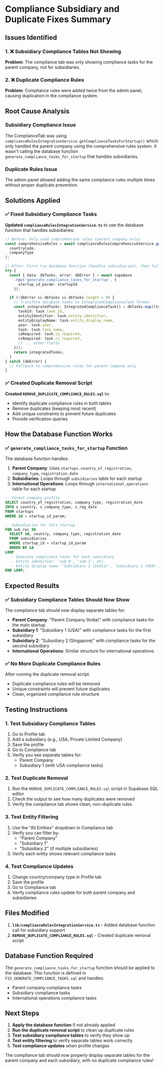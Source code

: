 # Compliance Subsidiary and Duplicate Fixes Summary

## Issues Identified

### 1. ❌ Subsidiary Compliance Tables Not Showing
**Problem**: The compliance tab was only showing compliance tasks for the parent company, not for subsidiaries.

### 2. ❌ Duplicate Compliance Rules
**Problem**: Compliance rules were added twice from the admin panel, causing duplication in the compliance system.

## Root Cause Analysis

### Subsidiary Compliance Issue
The ComplianceTab was using `complianceRulesIntegrationService.getComplianceTasksForStartup()` which only handled the parent company using the comprehensive rules system. It wasn't calling the database function `generate_compliance_tasks_for_startup` that handles subsidiaries.

### Duplicate Rules Issue
The admin panel allowed adding the same compliance rules multiple times without proper duplicate prevention.

## Solutions Applied

### ✅ Fixed Subsidiary Compliance Tasks

**Updated `complianceRulesIntegrationService.ts`** to use the database function that handles subsidiaries:

```typescript
// Before: Only used comprehensive rules (parent company only)
const comprehensiveRules = await complianceRulesComprehensiveService.getRulesByCountryAndCompanyType(
  countryCode, 
  companyType
);

// After: First try database function (handles subsidiaries), then fallback to comprehensive rules
try {
  const { data: dbTasks, error: dbError } = await supabase
    .rpc('generate_compliance_tasks_for_startup', {
      startup_id_param: startupId
    });

  if (!dbError && dbTasks && dbTasks.length > 0) {
    // Transform database tasks to IntegratedComplianceTask format
    const integratedTasks: IntegratedComplianceTask[] = dbTasks.map((task: any) => ({
      taskId: task.task_id,
      entityIdentifier: task.entity_identifier,
      entityDisplayName: task.entity_display_name,
      year: task.year,
      task: task.task_name,
      caRequired: task.ca_required,
      csRequired: task.cs_required,
      // ... other fields
    }));
    return integratedTasks;
  }
} catch (dbError) {
  // Fallback to comprehensive rules for parent company only
}
```

### ✅ Created Duplicate Removal Script

**Created `REMOVE_DUPLICATE_COMPLIANCE_RULES.sql`** to:
- Identify duplicate compliance rules in both tables
- Remove duplicates (keeping most recent)
- Add unique constraints to prevent future duplicates
- Provide verification queries

## How the Database Function Works

### ✅ `generate_compliance_tasks_for_startup` Function

The database function handles:
1. **Parent Company**: Uses `startups.country_of_registration`, `company_type`, `registration_date`
2. **Subsidiaries**: Loops through `subsidiaries` table for each startup
3. **International Operations**: Loops through `international_operations` table for each startup

```sql
-- Parent company profile
SELECT country_of_registration, company_type, registration_date
INTO s_country, s_company_type, s_reg_date
FROM startups
WHERE id = startup_id_param;

-- Subsidiaries for this startup
FOR sub_rec IN
  SELECT id, country, company_type, registration_date
  FROM subsidiaries
  WHERE startup_id = startup_id_param
  ORDER BY id
LOOP
  -- Generate compliance tasks for each subsidiary
  -- Entity identifier: 'sub-0', 'sub-1', etc.
  -- Entity display name: 'Subsidiary 1 (India)', 'Subsidiary 2 (USA)', etc.
END LOOP;
```

## Expected Results

### ✅ Subsidiary Compliance Tables Should Now Show

The compliance tab should now display separate tables for:
- **Parent Company**: "Parent Company (India)" with compliance tasks for the main startup
- **Subsidiary 1**: "Subsidiary 1 (USA)" with compliance tasks for the first subsidiary
- **Subsidiary 2**: "Subsidiary 2 (Singapore)" with compliance tasks for the second subsidiary
- **International Operations**: Similar structure for international operations

### ✅ No More Duplicate Compliance Rules

After running the duplicate removal script:
- Duplicate compliance rules will be removed
- Unique constraints will prevent future duplicates
- Clean, organized compliance rule structure

## Testing Instructions

### 1. Test Subsidiary Compliance Tables
1. Go to Profile tab
2. Add a subsidiary (e.g., USA, Private Limited Company)
3. Save the profile
4. Go to Compliance tab
5. Verify you see separate tables for:
   - Parent Company
   - Subsidiary 1 (with USA compliance tasks)

### 2. Test Duplicate Removal
1. Run the `REMOVE_DUPLICATE_COMPLIANCE_RULES.sql` script in Supabase SQL editor
2. Check the output to see how many duplicates were removed
3. Verify the compliance tab shows clean, non-duplicate rules

### 3. Test Entity Filtering
1. Use the "All Entities" dropdown in Compliance tab
2. Verify you can filter by:
   - "Parent Company"
   - "Subsidiary 1"
   - "Subsidiary 2" (if multiple subsidiaries)
3. Verify each entity shows relevant compliance tasks

### 4. Test Compliance Updates
1. Change country/company type in Profile tab
2. Save the profile
3. Go to Compliance tab
4. Verify compliance rules update for both parent company and subsidiaries

## Files Modified

1. **`lib/complianceRulesIntegrationService.ts`** - Added database function call for subsidiary support
2. **`REMOVE_DUPLICATE_COMPLIANCE_RULES.sql`** - Created duplicate removal script

## Database Function Required

The `generate_compliance_tasks_for_startup` function should be applied to the database. This function is defined in `FIX_GENERATE_COMPLIANCE_TASKS.sql` and handles:
- Parent company compliance tasks
- Subsidiary compliance tasks
- International operations compliance tasks

## Next Steps

1. **Apply the database function** if not already applied
2. **Run the duplicate removal script** to clean up duplicate rules
3. **Test subsidiary compliance tables** to verify they show up
4. **Test entity filtering** to verify separate tables work correctly
5. **Test compliance updates** when profile changes

The compliance tab should now properly display separate tables for the parent company and each subsidiary, with no duplicate compliance rules!
